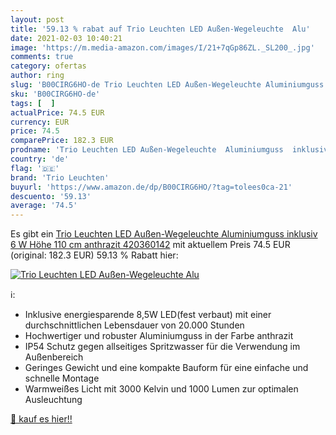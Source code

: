 ```yaml
---
layout: post
title: '59.13 % rabat auf Trio Leuchten LED Außen-Wegeleuchte  Alu'
date: 2021-02-03 10:40:21
image: 'https://m.media-amazon.com/images/I/21+7qGp86ZL._SL200_.jpg'
comments: true
category: ofertas
author: ring
slug: 'B00CIRG6HO-de Trio Leuchten LED Außen-Wegeleuchte Aluminiumguss inklusiv...'
sku: 'B00CIRG6HO-de'
tags: [  ]
actualPrice: 74.5 EUR
currency: EUR
price: 74.5
comparePrice: 182.3 EUR
prodname: 'Trio Leuchten LED Außen-Wegeleuchte  Aluminiumguss  inklusiv 6 W  Höhe 110 cm  anthrazit 420360142'
country: 'de'
flag: '🇩🇪'
brand: 'Trio Leuchten'
buyurl: 'https://www.amazon.de/dp/B00CIRG6HO/?tag=tolees0ca-21'
descuento: '59.13'
average: '74.5'
---
```


Es gibt ein [Trio Leuchten LED Außen-Wegeleuchte  Aluminiumguss  inklusiv 6 W  Höhe 110 cm  anthrazit 420360142](https://www.amazon.de/dp/B00CIRG6HO/?tag=tolees0ca-21) mit aktuellem Preis 74.5 EUR (original: 182.3 EUR) 59.13 % Rabatt hier:

[![Trio Leuchten LED Außen-Wegeleuchte  Alu](https://m.media-amazon.com/images/I/21+7qGp86ZL._SL200_.jpg)](https://www.amazon.de/dp/B00CIRG6HO/?tag=tolees0ca-21)

ℹ️:

- Inklusive energiesparende 8,5W LED(fest verbaut) mit einer durchschnittlichen Lebensdauer von 20.000 Stunden
- Hochwertiger und robuster Aluminiumguss in der Farbe anthrazit
- IP54 Schutz gegen allseitiges Spritzwasser für die Verwendung im Außenbereich
- Geringes Gewicht und eine kompakte Bauform für eine einfache und schnelle Montage
- Warmweißes Licht mit 3000 Kelvin und 1000 Lumen zur optimalen Ausleuchtung

[🛒 kauf es hier!!](https://www.amazon.de/dp/B00CIRG6HO/?tag=tolees0ca-21)

